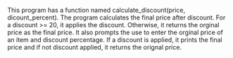 This program has a function named calculate_discount(price, dicount_percent).
The program calculates the final price after discount.
For a discount >= 20, it applies the discount. Otherwise, it returns the orginal price as the final price.
It also prompts the use to enter the orginal price of an item and discount percentage.
If a discount is applied, it prints the final price and if not discount applied, it returns the orignal price.
